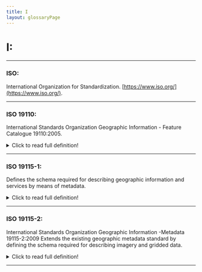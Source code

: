 ```yaml
---
title: I
layout: glossaryPage
---
```



# **I:**

___

### **ISO:**
International Organization for Standardization. [https://www.iso.org/](https://www.iso.org/).

___

### **ISO 19110:** 
International Standards Organization Geographic Information - Feature Catalogue 19110:2005. 

<details>
  <summary>Click to read full definition!</summary>
<p>
ISO 19110 defines the methodology for cataloguing feature types. 
It may be used as a basis for defining the universe of discourse being modelled in a particular application,
or to standardize general aspects of real-world features being modelled in more than one application. 
(International Organization for Standardization (2016). 
ISO 19110:2016. 
<br>
Retrieved from: <a href="https://www.iso.org/standard/57303.html">ISO.org</a>
<br>
ADIwg mdJSON and mdEditor use this standard to describe tabular datasets in ISO metadata records. 
It is not a perfect fit, but it is all that is available for data descriptions in ISO metadata. 
</p>
</details>

___

### **ISO 19115-1:**
Defines the schema required for describing geographic information and services by means of metadata. 

<details>
  <summary>Click to read full definition!</summary>
<p>
It provides information about the identification, the extent, the quality, the spatial and temporal aspects, 
the content, the spatial reference, the portrayal, distribution, and other properties of digital geographic 
data and services. (International Organization for Standardization (2014). ISO 19115-1:2014. <br>
<br>  
Retrieved from: <a href="https://www.iso.org/standard/57303.html">ISO.org</a>. 
</p>
</details>

___

### **ISO 19115-2:**
International Standards Organization Geographic Information -Metadata 19115-2:2009 Extends the existing geographic 
metadata standard by defining the schema required for describing imagery and gridded data.

<details>
  <summary>Click to read full definition!</summary>
<p>
It provides information about the properties of the measuring equipment used to acquire the data, the geometry of 
the measuring process employed by the equipment, and the production process used to digitize the raw data. <br>
<br>  
This extension deals with metadata needed to describe the derivation of geographic information from raw data, 
including the properties of the measuring system, and the numerical methods and computational procedures used 
in the derivation. <br>
<br>
The metadata required to address coverage data in general is addressed sufficiently in the 
general part of ISO 19115. (International Organization for Standardization (2009). ISO 19115-2:2009. 
<br>
<br>
Retrieved from: <a href="https://www.iso.org/standard/39229.html">ISO.org</a>
</p>
</details>


___

